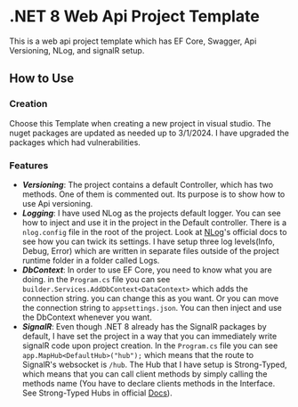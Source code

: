﻿# .NET 8 Web Api Project Template
This is a web api project template which has EF Core, Swagger, Api Versioning, NLog, and signalR setup.

## How to Use
### Creation
Choose this Template when creating a new project in visual studio. The nuget packages are updated as needed up to 3/1/2024. 
I have upgraded the packages which had vulnerabilities. 

### Features
* ***Versioning***: The project contains a default Controller, which has two methods. One of them is commented out. Its purpose is to show how to use Api versioning.
* ***Logging***: I have used NLog as the projects default logger. You can see how to inject and use it in the project in the Default controller. There is a `nlog.config` file in the root of the project. Look at [NLog](https://github.com/nlog/nlog/wiki)'s official docs to see how you can twick its settings. I have setup three log levels(Info, Debug, Error) which are written in separate files outside of the project runtime folder in a folder called Logs. 
* ***DbContext***: In order to use EF Core, you need to know what you are doing. in the `Program.cs` file you can see `builder.Services.AddDbContext<DataContext>` which adds the connection string. you can change this as you want. Or you can move the connection string to `appsettings.json`. You can then inject and use the DbContext whenever you want.
* ***SignalR***: Even though .NET 8 already has the SignalR packages by default, I have set the project in a way that you can immediately write signalR code upon project creation. In the `Program.cs` file you can see `app.MapHub<DefaultHub>("hub");` which means that the route to SignalR's websocket is `/hub`. The Hub that I have setup is Strong-Typed, which means that you can call client methods by simply calling the methods name (You have to declare clients methods in the Interface. See Strong-Typed Hubs in official [Docs](https://learn.microsoft.com/en-us/aspnet/signalr/overview/guide-to-the-api/hubs-api-guide-server#strongly-typed-hubs)).
